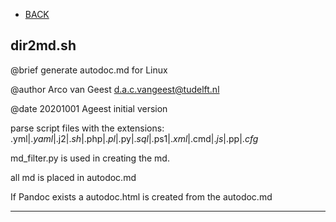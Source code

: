 - [BACK](autodoc.md)
## dir2md.sh

 @brief generate autodoc.md for Linux

 @author Arco van Geest <d.a.c.vangeest@tudelft.nl>

 @date 20201001 Ageest initial version


 parse script files with the extensions: .yml$|.yaml$|.j2$|.sh$|.php$|.pl$|.py$|.sql$|.ps1$|.xml$|.cmd$|.js$|.pp$|.cfg$

 md_filter.py is used in creating the md.

 all md is placed in autodoc.md


 If Pandoc exists a autodoc.html is created from the autodoc.md

___
